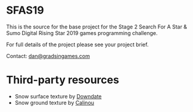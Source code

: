 # SFAS19

This is the source for the base project for the Stage 2 Search For A Star & Sumo Digital Rising Star 2019 games programming challenge.

For full details of the project please see your project brief.

Contact: dan@gradsingames.com 

# Third-party resources

- Snow surface texture by [Downdate](https://opengameart.org/users/downdate)
- Snow ground texture by [Calinou](https://opengameart.org/users/calinou)

